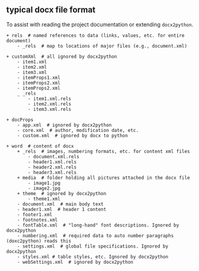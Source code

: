 ## typical docx file format

To assist with reading the project documentation or extending `docx2python`.

    + rels  # named references to data (links, values, etc. for entire document)
        - _rels  # map to locations of major files (e.g., document.xml)

    + customXml  # all ignored by docx2python
        - item1.xml
        - item2.xml
        - item3.xml
        - itemProps1.xml
        - itemProps2.xml
        - itemProps2.xml
        _ _rels
            - item1.xml.rels
            - item2.xml.rels
            - item3.xml.rels

    + docProps
        - app.xml  # ignored by docx2python
        - core.xml  # author, modification date, etc.
        - custom.xml  # ignored by docx to python

    + word  # content of docx
        + _rels  # images, numbering formats, etc. for content xml files
            - document.xml.rels
            - header1.xml.rels
            - header2.xml.rels
            - header3.xml.rels
        + media  # folder holding all pictures attached in the docx file
            - image1.jpg
            - image2.jpg
        + theme  # ignored by docx2python
            - theme1.xml
        - document.xml  # main body text
        - header1.xml  # header 1 content
        - footer1.xml
        - footnotes.xml
        - fontTable.xml  # "long-hand" font descriptions. Ignored by docx2python
        - numbering.xml  # required data to auto number paragraphs (doxc2python) reads this
        - settings.xml  # global file specifications. Ignored by docx2python
        - styles.xml # table styles, etc. Ignored by docx2python
        - webSettings.xml  # ignored by docx2python


    

